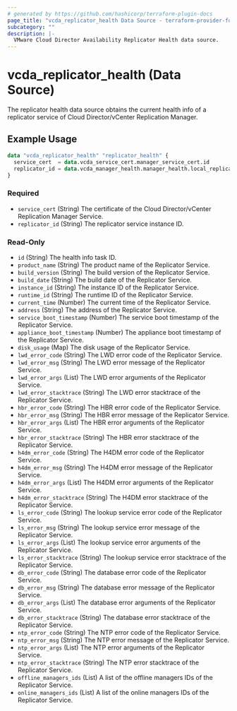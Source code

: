 ```yaml
---
# generated by https://github.com/hashicorp/terraform-plugin-docs
page_title: "vcda_replicator_health Data Source - terraform-provider-for-vmware-cloud-director-availability"
subcategory: ""
description: |-
  VMware Cloud Director Availability Replicator Health data source.
---
```


# vcda_replicator_health (Data Source)

The replicator health data source obtains the current health info of a replicator service of Cloud Director/vCenter
Replication Manager.

## Example Usage

```terraform
data "vcda_replicator_health" "replicator_health" {
  service_cert  = data.vcda_service_cert.manager_service_cert.id
  replicator_id = data.vcda_manager_health.manager_health.local_replicators_ids[0]
}
```

<!-- schema generated by tfplugindocs -->

### Required

- `service_cert` (String)  The certificate of the Cloud Director/vCenter Replication Manager Service.
- `replicator_id` (String)  The replicator service instance ID.

### Read-Only

- `id` (String) The health info task ID.
- `product_name` (String) The product name of the Replicator Service.
- `build_version` (String) The build version of the Replicator Service.
- `build_date` (String) The build date of the Replicator Service.
- `instance_id` (String) The instance ID of the Replicator Service.
- `runtime_id` (String) The runtime ID of the Replicator Service.
- `current_time` (Number) The current time of the Replicator Service.
- `address` (String) The address of the Replicator Service.
- `service_boot_timestamp` (Number) The service boot timestamp of the Replicator Service.
- `appliance_boot_timestamp` (Number) The appliance boot timestamp of the Replicator Service.
- `disk_usage` (Map) The disk usage of the Replicator Service.
- `lwd_error_code` (String) The LWD error code of the Replicator Service.
- `lwd_error_msg` (String) The LWD error message of the Replicator Service.
- `lwd_error_args` (List) The LWD error arguments of the Replicator Service.
- `lwd_error_stacktrace` (String) The LWD error stacktrace of the Replicator Service.
- `hbr_error_code` (String) The HBR error code of the Replicator Service.
- `hbr_error_msg` (String) The HBR error message of the Replicator Service.
- `hbr_error_args` (List) The HBR error arguments of the Replicator Service.
- `hbr_error_stacktrace` (String) The HBR error stacktrace of the Replicator Service.
- `h4dm_error_code` (String) The H4DM error code of the Replicator Service.
- `h4dm_error_msg` (String) The H4DM error message of the Replicator Service.
- `h4dm_error_args` (List) The H4DM error arguments of the Replicator Service.
- `h4dm_error_stacktrace` (String) The H4DM error stacktrace of the Replicator Service.
- `ls_error_code` (String) The lookup service error code of the Replicator Service.
- `ls_error_msg` (String) The lookup service error message of the Replicator Service.
- `ls_error_args` (List) The lookup service error arguments of the Replicator Service.
- `ls_error_stacktrace` (String) The lookup service error stacktrace of the Replicator Service.
- `db_error_code` (String) The database error code of the Replicator Service.
- `db_error_msg` (String) The database error message of the Replicator Service.
- `db_error_args` (List) The database error arguments of the Replicator Service.
- `db_error_stacktrace` (String) The database error stacktrace of the Replicator Service.
- `ntp_error_code` (String) The NTP error code of the Replicator Service.
- `ntp_error_msg` (String) The NTP error message of the Replicator Service.
- `ntp_error_args` (List) The NTP error arguments of the Replicator Service.
- `ntp_error_stacktrace` (String) The NTP error stacktrace of the Replicator Service.
- `offline_managers_ids` (List) A list of the offline managers IDs of the Replicator Service.
- `online_managers_ids` (List) A list of the online managers IDs of the Replicator Service.
